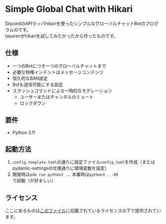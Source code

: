 # Simple Global Chat with Hikari
DiscordのAPIラッパhikariを使ったシンプルなグローバルチャットBotのプログラムのです。  
tasurenがhikariを試してみたかったから作ったものです。

## 仕様
- 一つのBotにつき一つのグローバルチャットまで
- 必要な特権インテントはメッセージコンテンツ
- 恒久的なBAN設定
- Botも送信可能にする設定
- スラッシュコマンドによる一時的なモデレーション
  - ユーザーまたはチャンネルのミュート
  - ロックダウン

## 要件
- Python 3.11

## 起動方法
1. `config.template.toml`の通りに設定ファイル`config.toml`を作成（またはpydantic-settingsの仕様通りに環境変数を設定）
2. 開発時は`pdm run python3 .`、本番時は`python3 . -OO`で起動（が好ましい）

## ライセンス
ここにあるものは[このファイル](./LICENSE)に記載されているライセンスの下で提供されています。

